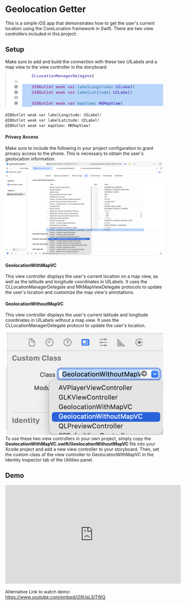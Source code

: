 # Geolocation Getter

This is a simple iOS app that demonstrates how to get the user's current location using the CoreLocation framework in Swift. There are two view controllers included in this project:

## Setup
Make sure to add and build the connection with these two UILabels and a map view to the view controller in the storyboard

![image](img/UILabel.png)

```sh swift
@IBOutlet weak var labelLongitude: UILabel!
@IBOutlet weak var labelLatitude: UILabel!
@IBOutlet weak var mapView: MKMapView!
```

#### **Privacy Access**
Make sure to include the following in your project configuration to grant privacy access to the phone. This is necessary to obtain the user's geolocation information.
![image](img/privacy.png)


#### **GeolocationWithMapVC**
This view controller displays the user's current location on a map view, as well as the latitude and longitude coordinates in UILabels. It uses the CLLocationManagerDelegate and MKMapViewDelegate protocols to update the user's location and customize the map view's annotations.

#### **GeolocationWithoutMapVC**
This view controller displays the user's current latitude and longitude coordinates in UILabels without a map view. It uses the CLLocationManagerDelegate protocol to update the user's location.

![image](img/customClass.png)
To use these two view controllers in your own project, simply copy the **GeolocationWithMapVC.swift/GeolocationWithoutMapVC** file into your Xcode project and add a new view controller to your storyboard. Then, set the custom class of the view controller to GeolocationWithMapVC in the Identity Inspector tab of the Utilities panel. 

## Demo

<iframe width="560" height="315" src="https://www.youtube.com/embed/l29UsLSiTWQ" title="Geolocation Getter Demo" frameborder="0" allow="accelerometer; autoplay; clipboard-write; encrypted-media; gyroscope; picture-in-picture; web-share" allowfullscreen></iframe>

Alternative Link to watch demo: https://www.youtube.com/embed/l29UsLSiTWQ